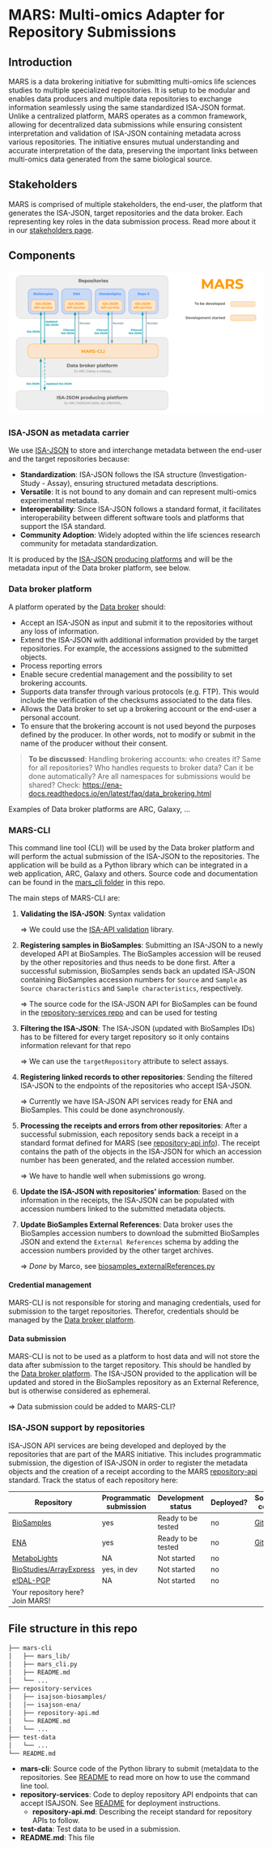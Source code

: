 # MARS: Multi-omics Adapter for Repository Submissions

## Introduction

MARS is a data brokering initiative for submitting multi-omics life sciences studies to multiple specialized repositories.
It is setup to be modular and enables data producers and multiple data repositories to exchange information seamlessly using the same standardized ISA-JSON format. Unlike a centralized platform, MARS operates as a common framework, allowing for decentralized data submissions while ensuring consistent interpretation and validation of ISA-JSON containing metadata across various repositories.
The initiative ensures mutual understanding and accurate interpretation of the data, preserving the important links between multi-omics data generated from the same biological source.

## Stakeholders

MARS is comprised of multiple stakeholders, the end-user, the platform that generates the ISA-JSON, target repositories and the data broker. Each representing key roles in the data submission process. Read more about it in our [stakeholders page](/stakeholders.md).


## Components


![MARS overview](/MARS_overview.svg)


### ISA-JSON as metadata carrier

We use [ISA-JSON](https://isatools.readthedocs.io/en/latest/isamodel.html) to store and interchange metadata between the end-user and the target repositories because:

- **Standardization**: ISA-JSON follows the ISA structure (Investigation- Study - Assay), ensuring structured metadata descriptions.
- **Versatile**: It is not bound to any domain and can represent multi-omics experimental metadata.
- **Interoperability**: Since ISA-JSON follows a standard format, it facilitates interoperability between different software tools and platforms that support the ISA standard. 
- **Community Adoption**: Widely adopted within the life sciences research community for metadata standardization.

It is produced by the [ISA-JSON producing platforms](/stakeholders.md#isa-json-producing-platforms) and will be the metadata input of the Data broker platform, see below.

### Data broker platform

A platform operated by the [Data broker](/stakeholders.md#data-broker) should:

* Accept an ISA-JSON as input and submit it to the repositories without any loss of information.
* Extend the ISA-JSON with additional information provided by the target repositories. For example, the accessions assigned to the submitted objects.
* Process reporting errors
* Enable secure credential management and the possibility to set brokering accounts.
* Supports data transfer through various protocols (e.g. FTP). This would include the verification of the checksums associated to the data files. 
* Allows the Data broker to set up a brokering account or the end-user a personal account.
* To ensure that the brokering account is not used beyond the purposes defined by the producer. In other words, not to modify or submit in the name of the producer without their consent.

> **To be discussed**:
> Handling brokering accounts: who creates it? Same for all repositories? Who handles requests to broker data? Can it be done automatically? Are all namespaces for submissions would be shared? Check: https://ena-docs.readthedocs.io/en/latest/faq/data_brokering.html


Examples of Data broker platforms are ARC, Galaxy, ...

### MARS-CLI

This command line tool (CLI) will be used by the Data broker platform and will perform the actual submission of the ISA-JSON to the repositories. The application will be build as a Python library which can be integrated in a web application, ARC, Galaxy and others. Source code and documentation can be found in the [mars_cli folder](/) in this repo.

The main steps of MARS-CLI are:

1. **Validating the ISA-JSON**: Syntax validation

    => We could use the [ISA-API validation](https://isa-tools.org/isa-api/content/validation.html) library.

2. **Registering samples in BioSamples**: Submitting an ISA-JSON to a newly developed API at BioSamples. The BioSamples accession will be reused by the other repositories and thus needs to be done first.
After a successful submission, BioSamples sends back an updated ISA-JSON containing BioSamples accession numbers for `Source` and `Sample` as `Source characteristics` and `Sample characteristics`, respectively. 

    => The source code for the ISA-JSON API for BioSamples can be found in the [repository-services repo](/repository-services/isajson-biosamples/) and can be used for testing

3. **Filtering the ISA-JSON**: The ISA-JSON (updated with BioSamples IDs) has to be filtered for every target repository so it only contains information relevant for that repo

    => We can use the `targetRepository` attribute to select assays.

4. **Registering linked records to other repositories**: Sending the filtered ISA-JSON to the endpoints of the repositories who accept ISA-JSON. 

    => Currently we have ISA-JSON API services ready for ENA and BioSamples. This could be done asynchronously.

5. **Processing the receipts and errors from other repositories**: After a successful submission, each repository sends back a receipt in a standard format defined for MARS (see [repository-api info](/repository-services/repository-api.md)). The receipt contains the path of the objects in the ISA-JSON for which an accession number has been generated, and the related accession number. 

    => We have to handle well when submissions go wrong.

6. **Update the ISA-JSON with repositories' information**: Based on the information in the receipts, the ISA-JSON can be populated with accession numbers linked to the submitted metadata objects.

7. **Update BioSamples External References**: Data broker uses the BioSamples accession numbers to download the submitted BioSamples JSON and extend the `External References` schema by adding the accession numbers provided by the other target archives.

    => *Done* by Marco, see [biosamples_externalReferences.py](mars-cli/mars_lib/biosamples_external_references.py)


#### Credential management

MARS-CLI is not responsible for storing and managing credentials, used for submission to the target repositories. Therefor, credentials should be managed by the [Data broker platform](#data-broker-platform).


#### Data submission

MARS-CLI is not to be used as a platform to host data and will not store the data after submission to the target repository. This should be handled by the [Data broker platform](#data-broker-platform). The ISA-JSON provided to the application will be updated and stored in the BioSamples repository as an External Reference, but is otherwise considered as ephemeral.

=> Data submission could be added to MARS-CLI?

### ISA-JSON support by repositories

ISA-JSON API services are being developed and deployed by the repositories that are part of the MARS initiative. This includes programmatic submission, the digestion of ISA-JSON in order to register the metadata objects and the creation of a receipt according to the MARS [repository-api](/repository-services/repository-api.md) standard.
 Track the status of each repository here:

| Repository | Programmatic submission | Development status | Deployed? | Source code |
|---|---|---|---|---|
| [BioSamples](https://www.ebi.ac.uk/biosamples/) | yes | Ready to be tested | no | [GitHub](repository-services/isajson-biosamples) |
| [ENA](https://www.ebi.ac.uk/ena/browser/) | yes | Ready to be tested | no | [GitHub](repository-services/isajson-json) |
| [MetaboLights](https://www.ebi.ac.uk/metabolights/) | NA | Not started | no |  |
| [BioStudies/ArrayExpress](https://www.ebi.ac.uk/biostudies/arrayexpress) | yes, in dev | Not started | no |  |
| [e!DAL-PGP](https://edal-pgp.ipk-gatersleben.de/) | NA | Not started | no |  |
| Your repository here? Join MARS!  |

## File structure in this repo

```
├── mars-cli
│   ├── mars_lib/
│   ├── mars_cli.py
│   ├── README.md
│   └── ...
├── repository-services
│   ├── isajson-biosamples/
│   │── isajson-ena/
│   ├── repository-api.md
│   └── README.md
│   └── ...
├── test-data
│   └── ...
└── README.md
```

- **mars-cli**: Source code of the Python library to submit (meta)data to the repositories. See [README](/mars-cli/README.md) to read more on how to use the command line tool.
- **repository-services**: Code to deploy repository API endpoints that can accept ISAJSON. See [README](/repository-services/README.md) for deployment instructions. 
    - **repository-api.md**: Describing the receipt standard for repository APIs to follow.
- **test-data**: Test data to be used in a submission.
- **README.md**: This file
